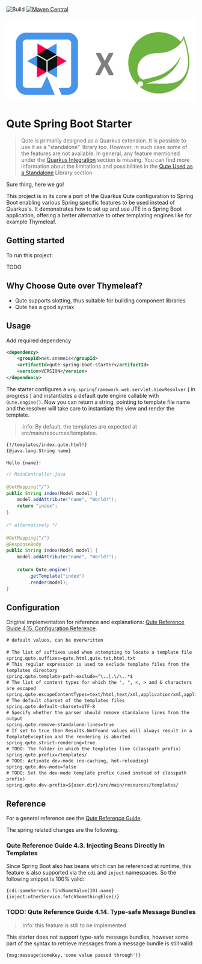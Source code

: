 ![Build](https://github.com/anosim114/qute-spring-boot-starter/actions/workflows/maven.yml/badge.svg)
[![Maven Central](https://maven-badges.herokuapp.com/maven-central/net.snemeis/qute-spring-boot-starter/badge.svg)](https://central.sonatype.com/artifact/net.snemeis/qute-spring-boot-starter)


![qute spring](_readme/qute_spring.png)

# Qute Spring Boot Starter

> Qute is primarily designed as a Quarkus extension.
> It is possible to use it as a "standalone" library too.
> However, in such case some of the features are not available.
> In general, any feature mentioned under the [Quarkus Integration](https://huifer.github.io/quarkus-document/generated-docs/qute-reference.html#quarkus_integration)
> section is missing.
> You can find more information about the limitations and possibilities in the
> [Qute Used as a Standalone](https://huifer.github.io/quarkus-document/generated-docs/qute-reference.html#standalone)
> Library section.

Sure thing, here we go!

This project is in its core a port of the Quarkus Qute configuration to Spring Boot
enabling various Spring specific features to be used instead of Quarkus's.
It demonstrates how to set up and use JTE in a Spring Boot application,
offering a better alternative to other templating engines like for example Thymeleaf.

## Getting started

To run this project:

TODO

## Why Choose Qute over Thymeleaf?

- Qute supports slotting, thus suitable for building component libraries
- Qute has a good syntax

## Usage

Add required dependency

```xml
<dependency>
    <groupId>net.snemeis</groupId>
    <artifactId>qute-spring-boot-starter</artifactId>
    <version>VERSION</version>
</dependency>
```

The starter configures a `org.springframework.web.servlet.ViewResolver` ( in progress )
and instantiates a default qute engine callable with `Qute.engine()`.
Now you can return a string, pointing to template file name and the resolver will take care to instantiate the view and render the template.

> :info: By default, the templates are expected at src/main/resources/templates.

```qute
{!/templates/index.qute.html!}
{@java.lang.String name}

Hello {name}!
```

```java
// MainController.java

@GetMapping("/") 
public String index(Model model) {
    model.addAttribute("name", "World!");
    return "index";
}

/* alternatively */

@GetMapping("/") 
@ResponseBody
public String index(Model model) {
    model.addAttribute("name", "World!");
    
    return Qute.engine()
        .getTemplate("index")
        .render(model);
}
```

## Configuration

Original implementation for reference and explanations: [Qute Reference Guide 4.15. Configuration Reference](https://quarkus.io/guides/qute-reference#configuration-reference).

```properties
# default values, can be overwritten

# The list of suffixes used when attempting to locate a template file
spring.qute.suffixes=qute.html,qute.txt,html,txt
# This regular expression is used to exclude template files from the templates directory
spring.qute.template-path-exclude=^\..|.\/\..*$
# The list of content types for which the ', ", <, > and & characters are escaped
spring.qute.escapeContentTypes=text/html,text/xml,application/xml,application/xhtml+xml
# The default charset of the templates files
spring.qute.default-charset=UTF-8
# Specify whether the parser should remove standalone lines from the output
spring.qute.remove-standalone-lines=true
# If set to true then Results.NotFound values will always result in a TemplateException and the rendering is aborted.
spring.qute.strict-rendering=true
# TODO: The folder in which the templates live (classpath prefix)
spring.qute.prefix=/templates/
# TODO: Activate dev-mode (no-caching, hot-reloading)
spring.qute.dev-mode=false
# TODO: Set the dev-mode template prefix (used instead of classpath prefix)
spring.qute.dev-prefix=${user.dir}/src/main/resources/templates/
```

## Reference

For a general reference see the [Qute Reference Guide](https://quarkus.io/guides/qute-reference).

The spring related changes are the following.

### Qute Reference Guide 4.3. Injecting Beans Directly In Templates

Since Spring Boot also has beans which can be referenced at runtime, this feature is also supported
via the `cdi` and `inject` namespaces. So the following snippet is 100% valid:
```qute
{cdi:someService.findSomeValue(10).name} 
{inject:otherService.fetchSomethingElse()}
```

### TODO: Qute Reference Guide 4.14. Type-safe Message Bundles

> :info: this feature is still to be implemented

This starter does not support type-safe message bundles,
however some part of the syntax to retrieve messages
from a message bundle is still valid:

```qute
{msg:message(someKey,'some value passed through')}
```
